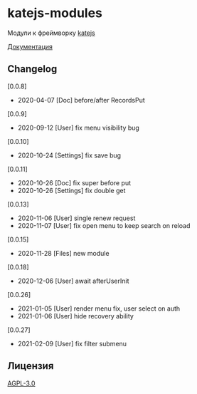 # katejs-modules
Модули к фреймворку [katejs](https://github.com/romannep/katejs)

[Документация](https://docs.katejs.ru/modules/index.html)

## Changelog
[0.0.8]
- 2020-04-07 [Doc] before/after RecordsPut

[0.0.9]
- 2020-09-12 [User] fix menu visibility bug

[0.0.10]
- 2020-10-24 [Settings] fix save bug

[0.0.11]
- 2020-10-26 [Doc] fix super before put
- 2020-10-26 [Settings] fix double get

[0.0.13]
- 2020-11-06 [User] single renew request
- 2020-11-07 [User] fix open menu to keep search on reload

[0.0.15]
- 2020-11-28 [Files] new module

[0.0.18]
- 2020-12-06 [User] await afterUserInit 

[0.0.26]
- 2021-01-05 [User] render menu fix, user select on auth
- 2021-01-06 [User] hide recovery ability

[0.0.27]
- 2021-02-09 [User] fix filter submenu

## Лицензия
[AGPL-3.0](https://github.com/romannep/katejs-modules/blob/master/LICENSE)

